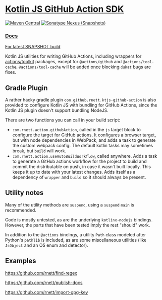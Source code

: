 # [Kotlin JS GitHub Action SDK](https://github.com/rnett/kotlin-js-action)

[![Maven Central](https://img.shields.io/maven-central/v/com.github.rnett.ktjs-github-action/kotlin-js-action)](https://search.maven.org/artifact/com.github.rnett.ktjs-github-action/kotlin-js-action)
[![Sonatype Nexus (Snapshots)](https://img.shields.io/nexus/s/com.github.rnett.ktjs-github-action/kotlin-js-action?server=https%3A%2F%2Foss.sonatype.org)](https://oss.sonatype.org/content/repositories/snapshots/com/github/rnett/ktjs-github-action/)

### [Docs](https://rnett.github.io/kotlin-js-action/release/-kotlin%20-j-s%20-git-hub%20-action%20-s-d-k)

[For latest SNAPSHOT build](https://rnett.github.io/kotlin-js-action/snapshot/-kotlin%20-j-s%20-git-hub%20-action%20-s-d-k/)

Kotlin JS utilities for writing GitHub Actions, including wrappers
for [actions/toolkit](https://github.com/actions/toolkit) packages, except for `@actions/github`
and `@actions/tool-cache`.  `@actions/tool-cache` will be added once blocking `dukat` bugs are fixes.

## Gradle Plugin

A rather hacky gradle plugin `com.github.rnett.ktjs-github-action` is also provided to configure Kotlin JS with bundling
for GitHub Actions, since the Kotlin JS plugin doesn't support bundling NodeJS.

There are two functions you can call in your build script:

* `com.rnett.action.githubAction`, called in the `js` target block to configure the target for GitHub actions. It
  configures a browser target, but with node dependencies in WebPack, and adds a task to generate the custom webpack
  config. The default kotlin tasks may sometimes break, but `build` will work.
* `com.rnett.action.useAutoBuildWorkflow`, called anywhere. Adds a task to generate a GitHub actions workflow for the
  project to build and commit the distributable on push, in case it wasn't built locally. This keeps it up to date with your latest
  changes.  Adds itself as a dependency of `wrapper` and `build` so it should always be present.

## Utility notes

Many of the utility methods are `suspend`, using a `suspend` `main` is recommended.

Code is mostly untested, as are the underlying `kotlinx-nodejs` bindings. However, the parts that have been tested imply
the rest "should" work.

In addition to the `@actions` bindings, a utility `Path` class modeled after Python's `pathlib` is included, as are some
miscellaneous utilities (like `JsObject` and an OS enum and detector).

## Examples
https://github.com/rnett/find-regex

https://github.com/rnett/publish-docs

https://github.com/rnett/import-gpg-key
